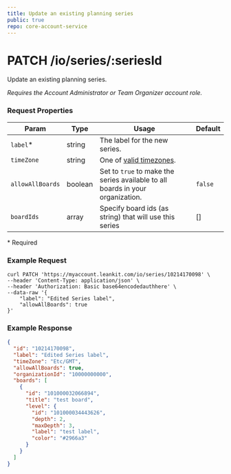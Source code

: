 ```yaml
---
title: Update an existing planning series
public: true
repo: core-account-service
---
```

# PATCH /io/series/:seriesId
Update an existing planning series.

_Requires the Account Administrator or Team Organizer account role._

### Request Properties
|Param|Type|Usage|Default|
|---|---|---|---|
|`label`*|string|The label for the new series.||
|`timeZone`|string|One of [valid timezones](/markdown/01-overview/time-zones.md).||
|`allowAllBoards`|boolean|Set to `true` to make the series available to all boards in your organization.|`false`|
|`boardIds`|array|Specify board ids (as string) that will use this series|[]|

\* Required<br />

### Example Request
```shell
curl PATCH 'https://myaccount.leankit.com/io/series/10214170098' \
--header 'Content-Type: application/json' \
--header 'Authorization: Basic base64encodedauthhere' \
--data-raw '{
    "label": "Edited Series label",
    "allowAllBoards": true
}'
```

### Example Response
```json
{
  "id": "10214170098",
  "label": "Edited Series label",
  "timeZone": "Etc/GMT",
  "allowAllBoards": true,
  "organizationId": "10000000000",
  "boards": [
    {
      "id": "101000032066894",
      "title": "test board",
      "level": {
        "id": "101000034443626",
        "depth": 2,
        "maxDepth": 3,
        "label": "test label",
        "color": "#2966a3"
      }
    }
  ]
}
```
